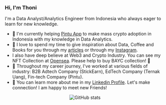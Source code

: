 ### Hi, I'm Thoni


I'm a Data Analyst/Analytics Engineer from Indonesia who always eager to learn for new knowledge.

- 🚀 I'm currently helping [Pintu App](https://pintu.co.id/) to make mass crypto adoption in Indonesia with my knowledge in Data Analytics.
- 🤘 I love to spend my time to give inspiration about Data, Coffee and Books for you through my [articles](https://sulthoni.substack.com/) or through my [Instagram](https://instagram.com/as_sulthoni).
- I also have deep believe at Web3 and Crypto Industry. You can see my NFT Collection at [Opensea](https://opensea.io/pycache). Please help to buy BAYC collection! 🤪
- 🥶 Throughout my career journey, I've worked at various fields of industry: B2B Adtech Company (StickEarn), EdTech Company (Ternak Uang), Fin-tech Company (Pintu). 
- 🎒 You can learn more about me in my [Linkedin Profile](https://www.linkedin.com/in/ahmad-shohibus-sulthoni/). Let's make connection! I am happy to meet new Friends!

<div align="center">
  
![GitHub stats](https://github-readme-stats.vercel.app/api?username=louisowen6&count_private=true&show_icons=true&title_color=f6bd4b&bg_color=000000&icon_color=f6bd4b&border_color=f6bd4b&text_color=fef9ff&hide_title=true)

</div>
